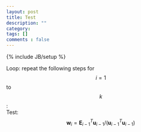 ```yaml
---
layout: post
title: Test
description: ""
category: 
tags: []
comments : false
---
```

{% include JB/setup %}
<head>
<script type="text/javascript"
 src="http://cdn.mathjax.org/mathjax/latest/MathJax.js?config=TeX-AMS-MML_HTMLorMML">
</script>
</head>

Loop: repeat the following steps for $$i=1$$ to $$k$$:   
Test: $$\mathbf{w}_i = \mathbf{E}^T_{i-1}\mathbf{u}_{i-1}/(\mathbf{u}_{i-1}^T\mathbf{u}_{i-1})$$   